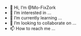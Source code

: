 - 👋 Hi, I’m @Mo-FixZork
- 👀 I’m interested in ...
- 🌱 I’m currently learning ...
- 💞️ I’m looking to collaborate on ...
- 📫 How to reach me ...

<!---
Mo-FixZork/Mo-FixZork is a ✨ special ✨ repository because its `README.md` (this file) appears on your GitHub profile.
You can click the Preview link to take a look at your changes.
--->
